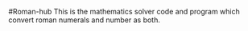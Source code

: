 #Roman-hub
This is the mathematics solver code and program
which convert roman numerals and number as
both.
